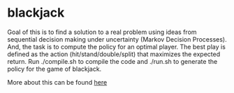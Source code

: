 # blackjack

Goal of this is to find a solution to a real problem using ideas from sequential decision making under uncertainty (Markov Decision Processes). And, the task is to compute the policy for an optimal player. The best play is defined as the action (hit/stand/double/split) that maximizes the expected return. Run ./compile.sh to compile the code and ./run.sh to generate the policy for the game of blackjack.

More about this can be found [here](http://www.cse.iitd.ac.in/~mausam/courses/col333/autumn2018/A4/A4.pdf)
